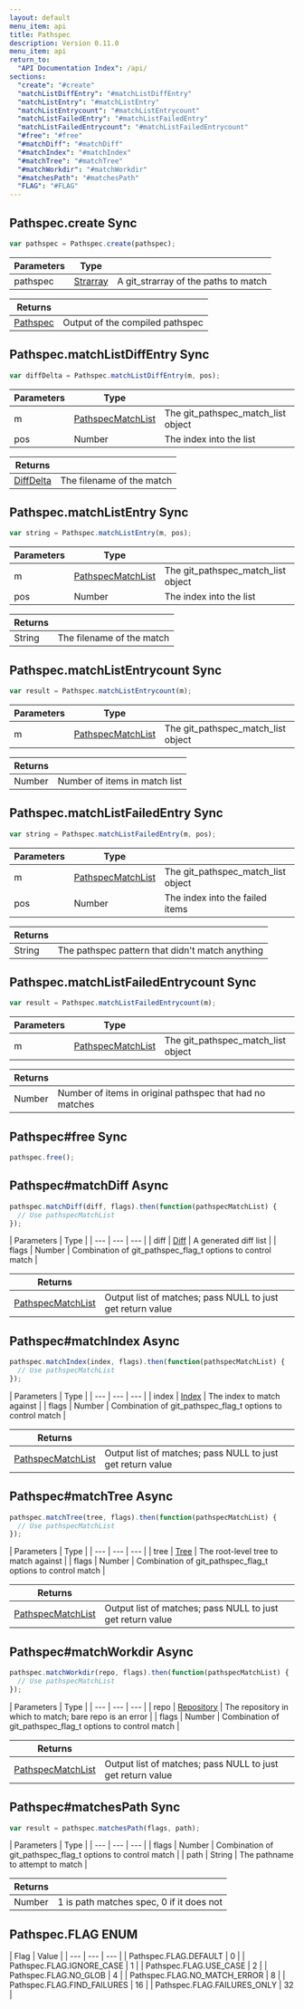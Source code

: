 ```yaml
---
layout: default
menu_item: api
title: Pathspec
description: Version 0.11.0
menu_item: api
return_to:
  "API Documentation Index": /api/
sections:
  "create": "#create"
  "matchListDiffEntry": "#matchListDiffEntry"
  "matchListEntry": "#matchListEntry"
  "matchListEntrycount": "#matchListEntrycount"
  "matchListFailedEntry": "#matchListFailedEntry"
  "matchListFailedEntrycount": "#matchListFailedEntrycount"
  "#free": "#free"
  "#matchDiff": "#matchDiff"
  "#matchIndex": "#matchIndex"
  "#matchTree": "#matchTree"
  "#matchWorkdir": "#matchWorkdir"
  "#matchesPath": "#matchesPath"
  "FLAG": "#FLAG"
---
```


## <a name="create"></a><span>Pathspec.</span>create <span class="tags"><span class="sync">Sync</span></span>

```js
var pathspec = Pathspec.create(pathspec);
```

| Parameters | Type |   |
| --- | --- | --- |
| pathspec | [Strarray](/api/strarray/) | A git_strarray of the paths to match |

| Returns |  |
| --- | --- |
| [Pathspec](/api/pathspec/) | Output of the compiled pathspec |

## <a name="matchListDiffEntry"></a><span>Pathspec.</span>matchListDiffEntry <span class="tags"><span class="sync">Sync</span></span>

```js
var diffDelta = Pathspec.matchListDiffEntry(m, pos);
```

| Parameters | Type |   |
| --- | --- | --- |
| m | [PathspecMatchList](/api/pathspec_match_list/) | The git_pathspec_match_list object |
| pos | Number | The index into the list |

| Returns |  |
| --- | --- |
| [DiffDelta](/api/diff_delta/) |  The filename of the match |

## <a name="matchListEntry"></a><span>Pathspec.</span>matchListEntry <span class="tags"><span class="sync">Sync</span></span>

```js
var string = Pathspec.matchListEntry(m, pos);
```

| Parameters | Type |   |
| --- | --- | --- |
| m | [PathspecMatchList](/api/pathspec_match_list/) | The git_pathspec_match_list object |
| pos | Number | The index into the list |

| Returns |  |
| --- | --- |
| String |  The filename of the match |

## <a name="matchListEntrycount"></a><span>Pathspec.</span>matchListEntrycount <span class="tags"><span class="sync">Sync</span></span>

```js
var result = Pathspec.matchListEntrycount(m);
```

| Parameters | Type |   |
| --- | --- | --- |
| m | [PathspecMatchList](/api/pathspec_match_list/) | The git_pathspec_match_list object |

| Returns |  |
| --- | --- |
| Number |  Number of items in match list |

## <a name="matchListFailedEntry"></a><span>Pathspec.</span>matchListFailedEntry <span class="tags"><span class="sync">Sync</span></span>

```js
var string = Pathspec.matchListFailedEntry(m, pos);
```

| Parameters | Type |   |
| --- | --- | --- |
| m | [PathspecMatchList](/api/pathspec_match_list/) | The git_pathspec_match_list object |
| pos | Number | The index into the failed items |

| Returns |  |
| --- | --- |
| String |  The pathspec pattern that didn't match anything |

## <a name="matchListFailedEntrycount"></a><span>Pathspec.</span>matchListFailedEntrycount <span class="tags"><span class="sync">Sync</span></span>

```js
var result = Pathspec.matchListFailedEntrycount(m);
```

| Parameters | Type |   |
| --- | --- | --- |
| m | [PathspecMatchList](/api/pathspec_match_list/) | The git_pathspec_match_list object |

| Returns |  |
| --- | --- |
| Number |  Number of items in original pathspec that had no matches |

## <a name="free"></a><span>Pathspec#</span>free <span class="tags"><span class="sync">Sync</span></span>

```js
pathspec.free();
```

## <a name="matchDiff"></a><span>Pathspec#</span>matchDiff <span class="tags"><span class="async">Async</span></span>

```js
pathspec.matchDiff(diff, flags).then(function(pathspecMatchList) {
  // Use pathspecMatchList
});
```

| Parameters | Type |
| --- | --- | --- |
| diff | [Diff](/api/diff/) | A generated diff list |
| flags | Number | Combination of git_pathspec_flag_t options to control match |

| Returns |  |
| --- | --- |
| [PathspecMatchList](/api/pathspec_match_list/) | Output list of matches; pass NULL to just get return value |

## <a name="matchIndex"></a><span>Pathspec#</span>matchIndex <span class="tags"><span class="async">Async</span></span>

```js
pathspec.matchIndex(index, flags).then(function(pathspecMatchList) {
  // Use pathspecMatchList
});
```

| Parameters | Type |
| --- | --- | --- |
| index | [Index](/api/index/) | The index to match against |
| flags | Number | Combination of git_pathspec_flag_t options to control match |

| Returns |  |
| --- | --- |
| [PathspecMatchList](/api/pathspec_match_list/) | Output list of matches; pass NULL to just get return value |

## <a name="matchTree"></a><span>Pathspec#</span>matchTree <span class="tags"><span class="async">Async</span></span>

```js
pathspec.matchTree(tree, flags).then(function(pathspecMatchList) {
  // Use pathspecMatchList
});
```

| Parameters | Type |
| --- | --- | --- |
| tree | [Tree](/api/tree/) | The root-level tree to match against |
| flags | Number | Combination of git_pathspec_flag_t options to control match |

| Returns |  |
| --- | --- |
| [PathspecMatchList](/api/pathspec_match_list/) | Output list of matches; pass NULL to just get return value |

## <a name="matchWorkdir"></a><span>Pathspec#</span>matchWorkdir <span class="tags"><span class="async">Async</span></span>

```js
pathspec.matchWorkdir(repo, flags).then(function(pathspecMatchList) {
  // Use pathspecMatchList
});
```

| Parameters | Type |
| --- | --- | --- |
| repo | [Repository](/api/repository/) | The repository in which to match; bare repo is an error |
| flags | Number | Combination of git_pathspec_flag_t options to control match |

| Returns |  |
| --- | --- |
| [PathspecMatchList](/api/pathspec_match_list/) | Output list of matches; pass NULL to just get return value |

## <a name="matchesPath"></a><span>Pathspec#</span>matchesPath <span class="tags"><span class="sync">Sync</span></span>

```js
var result = pathspec.matchesPath(flags, path);
```

| Parameters | Type |
| --- | --- | --- |
| flags | Number | Combination of git_pathspec_flag_t options to control match |
| path | String | The pathname to attempt to match |

| Returns |  |
| --- | --- |
| Number |  1 is path matches spec, 0 if it does not |

## <a name="FLAG"></a><span>Pathspec.</span>FLAG <span class="tags"><span class="enum">ENUM</span></span>

| Flag | Value |
| --- | --- | --- |
| <span>Pathspec.FLAG.</span>DEFAULT | 0 |
| <span>Pathspec.FLAG.</span>IGNORE_CASE | 1 |
| <span>Pathspec.FLAG.</span>USE_CASE | 2 |
| <span>Pathspec.FLAG.</span>NO_GLOB | 4 |
| <span>Pathspec.FLAG.</span>NO_MATCH_ERROR | 8 |
| <span>Pathspec.FLAG.</span>FIND_FAILURES | 16 |
| <span>Pathspec.FLAG.</span>FAILURES_ONLY | 32 |

